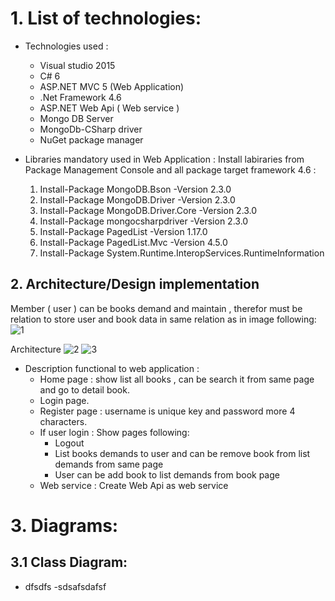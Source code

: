 # 1. List of technologies:
   - Technologies used :
     - Visual studio 2015
     - C# 6
     - ASP.NET MVC 5 (Web Application)
     - .Net Framework 4.6
     - ASP.NET Web Api ( Web service )
     - Mongo DB Server
     - MongoDb-CSharp driver
     - NuGet package manager
       
  
   - Libraries mandatory used in Web Application :
     Install labiraries from Package Management Console and all package target framework 4.6 :
     1. Install-Package MongoDB.Bson -Version 2.3.0
     2. Install-Package MongoDB.Driver -Version 2.3.0
     3. Install-Package MongoDB.Driver.Core -Version 2.3.0
     4. Install-Package mongocsharpdriver -Version 2.3.0
     5. Install-Package PagedList -Version 1.17.0
     6. Install-Package PagedList.Mvc -Version 4.5.0
     7. Install-Package System.Runtime.InteropServices.RuntimeInformation
     
 ## 2. Architecture/Design implementation
    
  Member ( user ) can be books demand and maintain , therefor must be relation to store user and book data in same relation as in image following:
![1](https://user-images.githubusercontent.com/23058510/127831694-226d94b9-e831-43ce-a7d9-f70d50214cae.JPG)

Architecture
![2](https://user-images.githubusercontent.com/23058510/127832549-e6ab8211-9cf3-4dde-9f30-a32d8859b9d9.JPG)
![3](https://user-images.githubusercontent.com/23058510/127832566-f3dde231-f570-4c81-ae88-b64e86b76183.JPG)


   - Description functional to web application :
     - Home page : show list all books , can be search it from same page and go to detail book.
     - Login page.
     - Register page : username is unique key and password more 4 characters.
     - If user login : Show pages following:
       - Logout
       - List books demands to user and can be remove book from list demands from same page
       - User can be add book to list demands from book page
     - Web service : Create Web Api as web service
       
# 3. Diagrams:
## 3.1 Class Diagram:
   - dfsdfs
   -sdsafsdafsf

